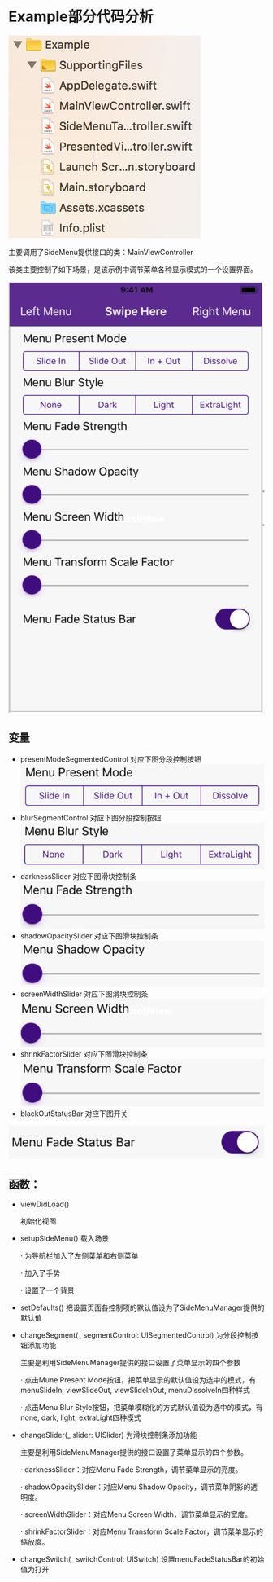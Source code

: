 # Example部分代码分析

![kbelogo1](https://github.com/280224963/SideMenu-/blob/master/picture/Example_.png)

主要调用了SideMenu提供接口的类：MainViewController

该类主要控制了如下场景，是该示例中调节菜单各种显示模式的一个设置界面。

![kbelogo1](https://github.com/280224963/SideMenu-/blob/master/picture/Example_1.png)





     
       
## 变量
* presentModeSegmentedControl 对应下图分段控制按钮
![kbelogo1](https://github.com/280224963/SideMenu-/blob/master/picture/Example_2.png)
* blurSegmentControl 对应下图分段控制按钮
![kbelogo1](https://github.com/280224963/SideMenu-/blob/master/picture/Example_3.png)
* darknessSlider 对应下图滑块控制条
![kbelogo1](https://github.com/280224963/SideMenu-/blob/master/picture/Example_4.png)
* shadowOpacitySlider 对应下图滑块控制条
![kbelogo1](https://github.com/280224963/SideMenu-/blob/master/picture/Example_5.png)
* screenWidthSlider 对应下图滑块控制条
![kbelogo1](https://github.com/280224963/SideMenu-/blob/master/picture/Example_6.png)
* shrinkFactorSlider 对应下图滑块控制条
![kbelogo1](https://github.com/280224963/SideMenu-/blob/master/picture/Example_7.png)
* blackOutStatusBar 对应下图开关

![kbelogo1](https://github.com/280224963/SideMenu-/blob/master/picture/Example_8.png)



        

## 函数：
* viewDidLoad()

     初始化视图


* setupSideMenu()
     载入场景

     · 为导航栏加入了左侧菜单和右侧菜单

     · 加入了手势

     · 设置了一个背景


* setDefaults()
     把设置页面各控制项的默认值设为了SideMenuManager提供的默认值


* changeSegment(_ segmentControl: UISegmentedControl)
     为分段控制按钮添加功能

     主要是利用SideMenuManager提供的接口设置了菜单显示的四个参数

     · 点击Mune Present Mode按钮，把菜单显示的默认值设为选中的模式，有menuSlideIn, viewSlideOut, viewSlideInOut, menuDissolveIn四种样式

     · 点击Menu Blur Style按钮，把菜单模糊化的方式默认值设为选中的模式，有none, dark, light, extraLight四种模式


* changeSlider(_ slider: UISlider)
     为滑块控制条添加功能

     主要是利用SideMenuManager提供的接口设置了菜单显示的四个参数。

     · darknessSlider：对应Menu Fade Strength，调节菜单显示的亮度。

     · shadowOpacitySlider：对应Menu Shadow Opacity，调节菜单阴影的透明度。

     · screenWidthSlider：对应Menu Screen Width，调节菜单显示的宽度。

     · shrinkFactorSlider：对应Menu Transform Scale Factor，调节菜单显示的缩放度。


* changeSwitch(_ switchControl: UISwitch)
     设置menuFadeStatusBar的初始值为打开
